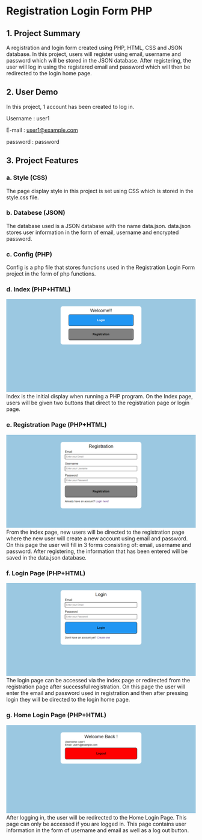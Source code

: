 # Registration Login Form PHP
## 1. Project Summary
A registration and login form created using PHP, HTML, CSS and JSON database.  In this project, users will register using email, username and password which will be stored in the JSON database.  After registering, the user will log in using the registered email and password which will then be redirected to the login home page.

## 2. User Demo
In this project, 1 account has been created to log in.

Username : user1

E-mail : user1@example.com

password : password

## 3. Project Features
### a. Style (CSS)
The page display style in this project is set using CSS which is stored in the style.css file.

### b. Databese (JSON)
The database used is a JSON database with the name data.json.  data.json stores user information in the form of email, username and encrypted password.

### c. Config (PHP)
Config is a php file that stores functions used in the Registration Login Form project in the form of php functions.

### d. Index (PHP+HTML)
![index display](/img/index.png)
Index is the initial display when running a PHP program.  On the Index page, users will be given two buttons that direct to the registration page or login page.

### e. Registration Page (PHP+HTML)
![registration display](/img/registration.png)
From the index page, new users will be directed to the registration page where the new user will create a new account using email and password.  On this page the user will fill in 3 forms consisting of: email, username and password.  After registering, the information that has been entered will be saved in the data.json database.

### f. Login Page (PHP+HTML)
![login display](/img/login.png)
The login page can be accessed via the index page or redirected from the registration page after successful registration.  On this page the user will enter the email and password used in registration and then after pressing login they will be directed to the login home page.

### g. Home Login Page (PHP+HTML)
![home login display](/img/loginhome.png)
After logging in, the user will be redirected to the Home Login Page.  This page can only be accessed if you are logged in.  This page contains user information in the form of username and email as well as a log out button.
